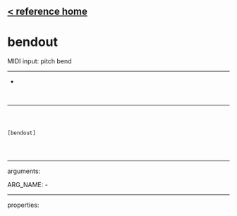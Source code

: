[< reference home](ceammc_lib.html)
---

# bendout


MIDI input: pitch bend

---

-
<br>


---


```



[bendout]


            
```

---
arguments:

ARG_NAME: -<br>

---
properties:


